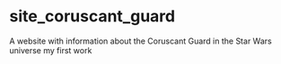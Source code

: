 # site_coruscant_guard
A website with information about the Coruscant Guard in the Star Wars universe
my first work
